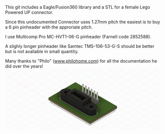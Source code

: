 This git includes a Eagle/Fusion360 library and a STL for a female Lego Powered UP connector.

Since this undocumented Connector uses 1.27mm pitch the easiest is to buy a 6 pin pinheader with the approriate pitch.

I use Multicomp Pro MC-HVT1-06-G pinheader (Farnell code 2852588). 

A slighly longer pinheader like Samtec TMS-106-53-G-S should be better but is not avaliable in small quantity.


Many thanks to "Philo" (www.philohome.com) for all the documentation he did over the years!
![Screenshot](/PoweredUpBreakout.png)
